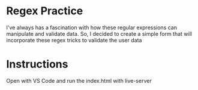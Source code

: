# Regex Practice
I've always has a fascination with how these regular expressions can manipulate and validate data. 
So, I decided to create a simple form that will incorporate these regex tricks to validate the user data


# Instructions
Open with VS Code and run the index.html with live-server
